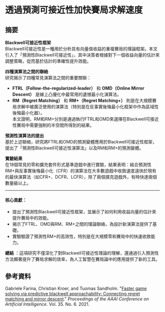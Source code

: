 # 透過預測可接近性加快賽局求解速度

## 摘要

**Blackwell可接近性框架**\
Blackwell可接近性是一種用於分析具有向量值收益的重複賽局的理論框架。本文引入了「預測性Blackwell可接近性」，其中決策者根據對下一個收益向量的估計來調整策略，從而基於估計的準確性提升效能。

**四種演算法之間的聯絡**\
研究揭示了四種常見演算法之間的重要關聯：

* **FTRL（Follow-the-regularized-leader）** 和 **OMD（Online Mirror Descent）** 是線上凸優化中最常用的遺憾最小化演算法。
* **RM（Regret Matching）** 和 **RM+（Regret Matching+）** 則是在大規模賽局求解中被廣泛使用的演算法（特別是在反事實後悔最小化框架中作為區域性後悔最小化器）。\
  本文證明，RM和RM+分別是通過執行FTRL和OMD來選擇在Blackwell可接近性賽局中需要強制的半空間所得到的結果。

**預測性演算法的提出**\
基於上述聯絡，研究將FTRL和OMD的預測變體應用於Blackwell可接近性框架，提出了「預測性Blackwell可接近性演算法」以及RM和RM+的預測變體。

**實驗結果**\
在18個常見的零和擴充套件形式基準遊戲中進行實驗，結果表明：結合預測性RM+與反事實後悔最小化（CFR）的演算法在大多數遊戲中收斂速度遠快於現有的最快演算法（如CFR+、DCFR、LCFR），除了兩個撲克遊戲外，有時快達兩個數量級以上。

***

#### 核心貢獻：

* 提出了預測性Blackwell可接近性框架，並展示了如何利用收益向量的估計來提升賽局中的效能。
* 揭示了FTRL、OMD與RM、RM+之間的理論聯絡，為設計新演算法提供了基礎。
* 實驗驗證了預測性RM+的高效性，特別是在大規模零和賽局中的快速收斂能力。

**總結** ：這項研究不僅深化了對Blackwell可接近性理論的理解，還通過引入預測性方法顯著提升了賽局求解的效率，為人工智慧在賽局論中的應用提供了新的工具。

## 參考資料

Gabriele Farina, Christian Kroer, and Tuomas Sandholm. "[Faster game solving via predictive blackwell approachability: Connecting regret matching and mirror descent](https://ojs.aaai.org/index.php/AAAI/article/view/16676)." _Proceedings of the AAAI Conference on Artificial Intelligence_. Vol. 35. No. 6. 2021.
